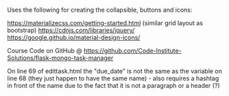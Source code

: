 Uses the following for creating the collapsible, buttons and icons:

https://materializecss.com/getting-started.html  (similar grid layout as bootstrap)
https://cdnjs.com/libraries/jquery/
https://google.github.io/material-design-icons/

Course Code on GitHub @ https://github.com/Code-Institute-Solutions/flask-mongo-task-manager

On line 69 of edittask.html the "due_date" is not the same as the variable on line 68 (they just happen to have the same name) - also requires a hashtag in front of the name due to the fact that it is not a paragraph or a header (?)